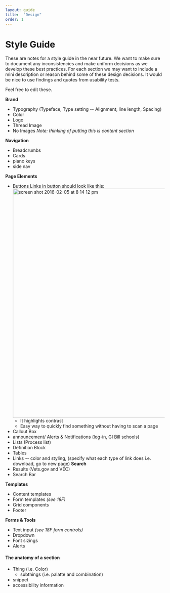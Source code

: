 ```yaml
---
layout: guide
title:  "Design"
order: 1
---
```


# Style Guide

These are notes for a style guide in the near future.
We want to make sure to document any inconsistencies and make uniform decisions as we develop these best practices.
For each section we may want to include a mini description or reason behind some of these design decisions. 
It would be nice to use findings and quotes from usability tests.

Feel free to edit these.

**Brand**
  - Typography (Typeface, Type setting -- Alignment, line length, Spacing)
  - Color
  - Logo
  - Thread Image
  - No Images _Note: thinking of putting this is content section_

**Navigation**
  - Breadcrumbs
  - Cards
  - piano keys
  - side nav

**Page Elements**
  - Buttons
    Links in button should look like this:
    <img width="725" alt="screen shot 2016-02-05 at 8 14 12 pm" src="https://cloud.githubusercontent.com/assets/13420618/12863535/2de77f18-cc45-11e5-9f81-e7b0939e5a8c.png">
      - It highlights contrast
      - Easy way to quickly find something without having to scan a page
  - Callout Box
  - announcement/ Alerts & Notifications (log-in, GI Bill schools)
  - Lists (Process list)
  - Definition Block
  - Tables 
  - Links -- color and styling, (specify what each type of link does i.e. download, go to new page)
**Search**
  - Results (Vets.gov and VEC)
  - Search Bar

**Templates**
 - Content templates
 - Form templates _(see 18F)_
 - Grid components
 - Footer

**Forms & Tools**
  - Text input _(see 18F form controls)_
  - Dropdown
  - Font sizings
  - Alerts

#### The anatomy of a section
  - Thing (i.e. Color)
    - subthings (i.e. palatte and combination)
  - snippet
  - accessibility information

